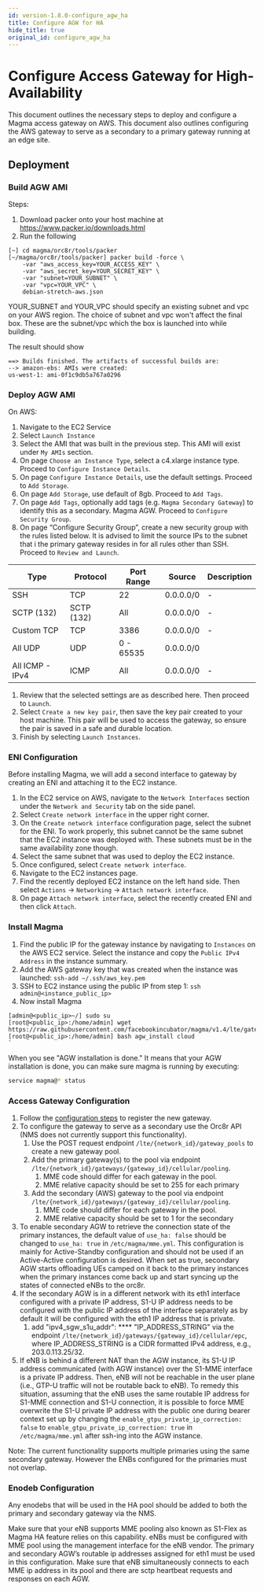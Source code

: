 ```yaml
---
id: version-1.8.0-configure_agw_ha
title: Configure AGW for HA
hide_title: true
original_id: configure_agw_ha
---
```


# Configure Access Gateway for High-Availability

This document outlines the necessary steps to deploy and configure a
Magma access gateway on AWS. This document also outlines configuring the AWS
gateway to serve as a secondary to a primary gateway running at an edge site.

## Deployment

### Build AGW AMI

Steps:

1. Download packer onto your host machine at https://www.packer.io/downloads.html
2. Run the following

```text
[~] cd magma/orc8r/tools/packer
[~/magma/orc8r/tools/packer] packer build -force \
    -var "aws_access_key=YOUR_ACCESS_KEY" \
    -var "aws_secret_key=YOUR_SECRET_KEY" \
    -var "subnet=YOUR_SUBNET" \
    -var "vpc=YOUR_VPC" \
    debian-stretch-aws.json
```

YOUR_SUBNET and YOUR_VPC should specify an existing subnet and vpc on your AWS
region. The choice of subnet and vpc won't affect the final box. These are the
subnet/vpc which the box is launched into while building.

The result should show

```text
==> Builds finished. The artifacts of successful builds are:
--> amazon-ebs: AMIs were created:
us-west-1: ami-0f1c9db5a767a0296
```

### Deploy AGW AMI

On AWS:

1. Navigate to the EC2 Service
2. Select `Launch Instance`
3. Select the AMI that was built in the previous step. This AMI will exist
under `My AMIs` section.
4. On page `Choose an Instance Type`, select a c4.xlarge instance type. Proceed
to `Configure Instance Details`.
5. On page `Configure Instance Details`, use the default settings. Proceed to
`Add Storage`.
6. On page `Add Storage`, use default of 8gb. Proceed to `Add Tags`.
7. On page `Add Tags`, optionally add tags (e.g. `Magma Secondary Gateway`)
to identify this as a secondary.
Magma AGW. Proceed to `Configure Security Group`.
8. On page “Configure Security Group”, create a new security group with the
rules listed below. It is advised to limit the source IPs to the subnet that i
the primary gateway resides in for all rules other than SSH. Proceed to
`Review and Launch`.

|Type |Protocol |Port Range |Source |Description |
|--- |--- |--- |--- |--- |
|SSH |TCP |22 |0.0.0.0/0 |- |
|SCTP (132) |SCTP (132) |All |0.0.0.0/0 |- |
|Custom TCP |TCP |3386 |0.0.0.0/0 |- |
|All UDP |UDP |0 - 65535 |0.0.0.0/0 | |
|All ICMP - IPv4 |ICMP |All |0.0.0.0/0 |- |

1. Review that the selected settings are as described here. Then proceed to
`Launch`.
2. Select `Create a new key pair`, then save the key pair created to your host
machine. This pair will be used to access the gateway, so ensure the pair is
saved in a safe and durable location.
3. Finish by selecting `Launch Instances`.

### ENI Configuration

Before installing Magma, we will add a second interface to gateway by creating
an ENI and attaching it to the EC2 instance.

1. In the EC2 service on AWS, navigate to the `Network Interfaces` section
under the `Network and Security` tab on the side panel.
2. Select `Create network interface` in the upper right corner.
3. On the `Create network interface` configuration page, select the subnet for
the ENI. To work properly, this subnet cannot be the same subnet that the
EC2 instance was deployed with. These subnets must be in the same availability
zone though.
4. Select the same subnet that was used to deploy the EC2 instance.
5. Once configured, select `Create network interface`.
6. Navigate to the EC2 instances page.
7. Find the recently deployed EC2 instance on the left hand side. Then select
`Actions` → `Networking` → `Attach network interface`.
8. On page `Attach network interface`, select the recently created ENI and then
click `Attach`.

### Install Magma

1. Find the public IP for the gateway instance by navigating to `Instances` on
the AWS EC2 service. Select the instance and copy the `Public IPv4 Address` in
the instance summary.
2. Add the AWS gateway key that was created when the instance was launched:
`ssh-add ~/.ssh/aws_key.pem`
3. SSH to EC2 instance using the public IP from step 1:
`ssh admin@<instance_public_ip>`
4. Now install Magma

```text
[admin@<public_ip>~/] sudo su
[root@<public_ip>:/home/admin] wget https://raw.githubusercontent.com/facebookincubator/magma/v1.4/lte/gateway/deploy/agw_install.sh
[root@<public_ip>:/home/admin] bash agw_install cloud
`
```

When  you see "AGW installation is done." It means that your AGW installation
is done, you can make sure magma is running by executing:

```bash
service magma@* status
```

### Access Gateway Configuration

1. Follow the [configuration steps](https://magma.github.io/magma/docs/lte/deploy_config_agw) to register the new gateway.
2. To configure the gateway to serve as a secondary use the Orc8r API (NMS does
not currently support this functionality).
    1. Use the POST request endpoint `/lte/{network_id}/gateway_pools` to
    create a new gateway pool.
    2. Add the primary gateway(s) to the pool via endpoint
    `/lte/{network_id}/gateways/{gateway_id}/cellular/pooling`.
        1. MME code should differ for each gateway in the pool.
        2. MME relative capacity should be set to 255 for each primary
    3. Add the secondary (AWS) gateway to the pool via endpoint
    `/lte/{network_id}/gateways/{gateway_id}/cellular/pooling`.
        1. MME code should differ for each gateway in the pool.
        2. MME relative capacity should be set to 1 for the secondary
3. To enable secondary AGW to retrieve the connection state of the primary
instances, the default value of `use_ha: false` should be changed to
`use_ha: true` in `/etc/magma/mme.yml`. This configuration is mainly for
Active-Standby configuration and should not be used if an Active-Active
configuration is desired. When set as true, secondary AGW starts offloading UEs
camped on it back to the primary instances when the primary instances come back
up and start syncing up the states of connected eNBs to the orc8r.
4. If the secondary AGW is in a different network with its eth1 interface
configured with a private IP address, S1-U IP address needs to be configured
with the public IP address of the interface separately as by default it will be
configured with the eth1 IP address that is private.
    1. add "ipv4_sgw_s1u_addr": **** "IP_ADDRESS_STRING" via the endpoint
    `/lte/{network_id}/gateways/{gateway_id}/cellular/epc`, where
    IP_ADDRESS_STRING is a CIDR formatted IPv4 address, e.g., 203.0.113.25/32.
5. If eNB is behind a different NAT than the AGW instance, its S1-U IP address
communicated (with AGW instance) over the S1-MME interface is a private IP
address. Then, eNB will not be reachable in the user plane (i.e., GTP-U traffic
will not be routable back to eNB). To remedy this situation, assuming that the
eNB uses the same routable IP address for S1-MME connection and S1-U
 connection, it is possible to force MME overwrite the S1-U private IP address
 with the public one during bearer context set up by changing the
 `enable_gtpu_private_ip_correction: false` to
 `enable_gtpu_private_ip_correction: true` in `/etc/magma/mme.yml` after
 ssh-ing into the AGW instance.

Note: The current functionality supports multiple primaries using the same
secondary gateway. However the ENBs configured for the primaries must not
overlap.

### Enodeb Configuration

Any enodebs that will be used in the HA pool should be added to both the
primary and secondary gateway via the NMS.

Make sure that your eNB supports MME pooling also known as S1-Flex as Magma HA
feature relies on this capability. eNBs must be configured with MME pool using
the management interface for the eNB vendor. The primary and secondary AGW’s
routable ip addresses assigned for eth1 must be used in this configuration.
Make sure that eNB simultaneously connects to each MME ip address in its pool
and there are sctp heartbeat requests and responses on each AGW.
